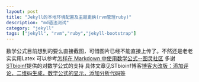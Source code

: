 ```yaml
---
layout: post
title: "Jekyll的本地环境配置及主题更换(rvm管理ruby)"
description: "md语法测试"
category: "jekyll"
tags: ["jekyll", "rvm","ruby","jekyll-bootstrap"]
---
```

数学公式目前想到的要么直接截图，可惜图片已经不能直接上传了。不然还是老老实实用Latex
可以参考[怎样在 Markdown 中使用数学公式--图灵社区](http://www.ituring.com.cn/article/32403)
多谢[STbioinf](http://www.stbioinf.com/)提供的对数学公式的支持
具体文章见STbioinf博客[博客大改版：添加评论，二维码生成，数学公式的显示，添加分析代码等](http://www.stbioinf.com/2014/07/18/Change-blog-template.html#3)

